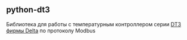 ## python-dt3 ##

Библиотека для работы с температурным контроллером серии [DT3 фирмы Delta](https://www.deltaww.com/en-US/products/Temperature-Controllers/2212) по протоколу Modbus
